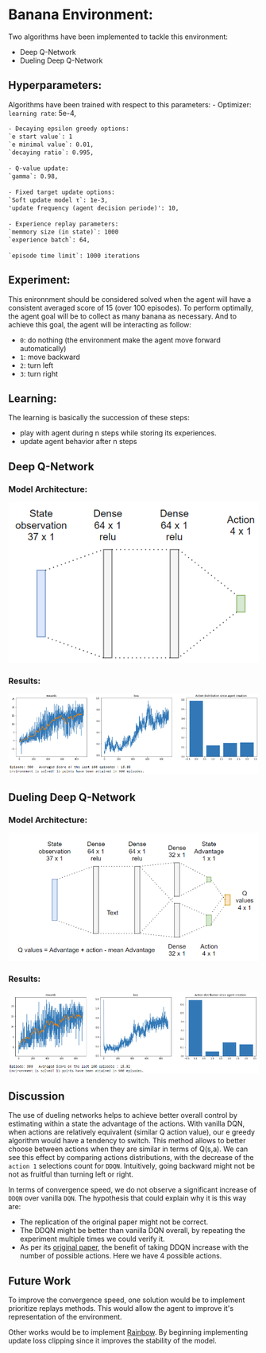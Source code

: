 # Banana Environment:

Two algorithms have been implemented to tackle this environment:
- Deep Q-Network
- Dueling Deep Q-Network

## Hyperparameters:

Algorithms have been trained with respect to this parameters:
    - Optimizer:
    `learning rate`: 5e-4,
    
    - Decaying epsilon greedy options:
    `e start value`: 1
    `e minimal value`: 0.01,
    `decaying ratio`: 0.995,

    - Q-value update:
    `gamma`: 0.98,

    - Fixed target update options:
    `Soft update model τ`: 1e-3,
    'update frequency (agent decision periode)': 10,

    - Experience replay parameters:
    `memmory size (in state)`: 1000
    `experience batch`: 64,

    `episode time limit`: 1000 iterations

## Experiment:
This enironnment should be considered solved when the agent will have a consistent averaged score of 15 (over 100 episodes).
To perform optimally, the agent goal will be to collect as many banana as necessary.
And to achieve this goal, the agent will be interacting as follow:
- `0`: do nothing (the environment make the agent move forward automatically)
- `1`: move backward
- `2`: turn left
- `3`: turn right

## Learning:

The learning is basically the succession of these steps:
- play with agent during n steps while storing its experiences.                       
- update agent behavior after n steps

## Deep Q-Network
### Model Architecture:

<p align="center"> 
    <img src="experiments/DQN_network.png">
</p>

### Results:
<p align="center"> 
    <img src="experiments/dqn_final.png">
</p>

## Dueling Deep Q-Network
### Model Architecture:

<p align="center"> 
    <img src="experiments/DDQN_network.png">
</p>

### Results:
<p align="center"> 
    <img src="experiments/ddqn_final.png">
</p>

## Discussion

The use of dueling networks helps to achieve better overall control by estimating within a state the advantage of the actions. With vanilla DQN, when actions are relatively equivalent (similar Q action value), our e greedy algorithm would have a tendency to switch. This method allows to better choose between actions when they are similar in terms of Q(s,a). We can see this effect by comparing actions distributions, with the decrease of the `action 1` selections count for `DDQN`. Intuitively, going backward might not be not as fruitful than turning left or right.

In terms of convergence speed, we do not observe a significant increase of `DDQN` over vanilla `DQN`. The hypothesis that could explain why it is this way are:
- The replication of the original paper might not be correct.
- The DDQN might be better than vanilla DQN overall, by repeating the experiment multiple times we could verify it.
- As per its [original paper](https://arxiv.org/pdf/1511.06581.pdf), the benefit of taking DDQN increase with the number of possible actions. Here we have 4 possible actions.

## Future Work

To improve the convergence speed, one solution would be to implement prioritize replays methods. This would allow the agent to improve it's representation of the environment.

Other works would be to implement [Rainbow](https://arxiv.org/abs/1710.02298). By beginning implementing update loss clipping since it improves the stability of the model.